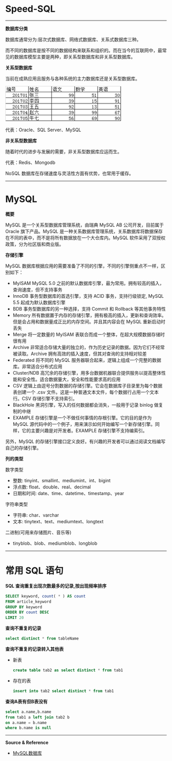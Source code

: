 # Speed-SQL

---

**数据库分类**

数据库通常分为:层次式数据库、网络式数据库、关系式数据库三种。

而不同的数据库是按不同的数据结构来联系和组织的。而在当今的互联网中，最常见的数据库模型主要是两种，即关系型数据库和非关系型数据库。

**关系型数据库**

当前在成熟应用且服务与各种系统的主力数据库还是关系型数据库。

![image](../../../assets/img/Integrated/数据库/Speed-SQL/1.png)

代表：Oracle、SQL Server、MySQL

**非关系型数据库**

随着时代的进步与发展的需要，非关系型数据库应运而生。

代表：Redis、Mongodb

NoSQL 数据库在存储速度与灵活性方面有优势，也常用于缓存。

---

# MySQL

**概要**

MySQL 是一个关系型数据库管理系统，由瑞典 MySQL AB 公司开发，目前属于 Oracle 旗下产品。MySQL 是一种关系数据库管理系统，关系数据库将数据保存在不同的表中，而不是将所有数据放在一个大仓库内。MySQL 软件采用了双授权政策，分为社区版和商业版。

**存储引擎**

MySQL 数据库根据应用的需要准备了不同的引擎，不同的引擎侧重点不一样，区别如下：

- MyISAM MySQL 5.0 之前的默认数据库引擎，最为常用。拥有较高的插入，查询速度，但不支持事务
- InnoDB 事务型数据库的首选引擎，支持 ACID 事务，支持行级锁定, MySQL 5.5 起成为默认数据库引擎
- BDB 事务型数据库的另一种选择，支持 Commit 和 Rollback 等其他事务特性
- Memory 所有数据置于内存的存储引擎，拥有极高的插入，更新和查询效率。但是会占用和数据量成正比的内存空间。并且其内容会在 MySQL 重新启动时丢失
- Merge 将一定数量的 MyISAM 表联合而成一个整体，在超大规模数据存储时很有用
- Archive 非常适合存储大量的独立的，作为历史记录的数据。因为它们不经常被读取。Archive 拥有高效的插入速度，但其对查询的支持相对较差
- Federated 将不同的 MySQL 服务器联合起来，逻辑上组成一个完整的数据库。非常适合分布式应用
- Cluster/NDB 高冗余的存储引擎，用多台数据机器联合提供服务以提高整体性能和安全性。适合数据量大，安全和性能要求高的应用
- CSV 逻辑上由逗号分割数据的存储引擎。它会在数据库子目录里为每个数据表创建一个 .csv 文件。这是一种普通文本文件，每个数据行占用一个文本行。CSV 存储引擎不支持索引。
- BlackHole 黑洞引擎，写入的任何数据都会消失，一般用于记录 binlog 做复制的中继
- EXAMPLE 存储引擎是一个不做任何事情的存根引擎。它的目的是作为 MySQL 源代码中的一个例子，用来演示如何开始编写一个新存储引擎。同样，它的主要兴趣是对开发者。EXAMPLE 存储引擎不支持编索引。

另外，MySQL 的存储引擎接口定义良好。有兴趣的开发者可以通过阅读文档编写自己的存储引擎。

**列的类型**

数字类型
- 整数: tinyint、smallint、mediumint、int、bigint
- 浮点数: float、double、real、decimal
- 日期和时间: date、time、datetime、timestamp、year

字符串类型
- 字符串: char、varchar
- 文本: tinytext、text、mediumtext、longtext

二进制(可用来存储图片、音乐等)
- tinyblob、blob、mediumblob、longblob

---

# 常用 SQL 语句

**SQL 查询重复出现次数最多的记录,按出现频率排序**
```sql
SELECT keyword, count( * ) AS count
FROM article_keyword
GROUP BY keyword
ORDER BY count DESC
LIMIT 20
```

**查询不重复的记录**
```sql
select distinct * from tableName
```

**查询不重复的记录转入其他表**

- 新表
    ```sql
    create table tab2 as select distinct * from tab1
    ```

- 存在的表
    ```sql
    insert into tab2 select distinct * from tab1
    ```

**查询A表有但B表没有**
```sql
select a.name,b.name
from tab1 a left join tab2 b
on a.name = b.name
where b.name is null
```

---

**Source & Reference**
- [MySQL数据库](https://www.cnblogs.com/tester-l/p/8191750.html)
